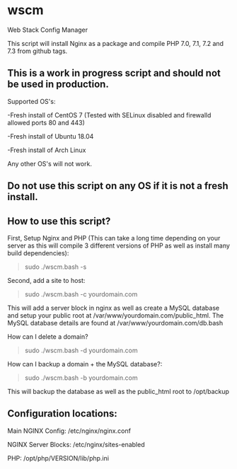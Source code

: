 # wscm
Web Stack Config Manager

This script will install Nginx as a package and compile PHP 7.0, 7.1, 7.2 and 7.3 from github tags. 

This is a work in progress script and should not be used in production.
----

Supported OS's:

-Fresh install of CentOS 7 (Tested with SELinux disabled and firewalld allowed ports 80 and 443)

-Fresh install of Ubuntu 18.04

-Fresh install of Arch Linux

Any other OS's will not work.

Do not use this script on any OS if it is not a fresh install.
---

How to use this script?
---

First, Setup Nginx and PHP (This can take a long time depending on your server as this will compile 3 different versions of PHP as well as install many build dependencies):

>sudo ./wscm.bash -s

Second, add a site to host:

>sudo ./wscm.bash -c yourdomain.com

This will add a server block in nginx as well as create a MySQL database and setup your public root at /var/www/yourdomain.com/public_html.
The MySQL database details are found at /var/www/yourdomain.com/db.bash

How can I delete a domain?

>sudo ./wscm.bash -d yourdomain.com

How can I backup a domain + the MySQL database?:

>sudo ./wscm.bash -b yourdomain.com

This will backup the database as well as the public_html root to /opt/backup

Configuration locations:
---

Main NGINX Config: /etc/nginx/nginx.conf

NGINX Server Blocks: /etc/nginx/sites-enabled

PHP: /opt/php/VERSION/lib/php.ini
